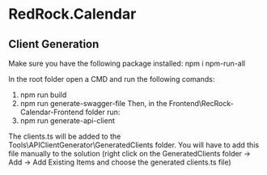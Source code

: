 # RedRock.Calendar

## Client Generation

Make sure you have the following package installed: 
  npm i npm-run-all

In the root folder open a CMD and run the following comands: 
1. npm run build
2. npm run generate-swagger-file
Then, in the Frontend\RecRock-Calendar-Frontend folder run:
3. npm run generate-api-client


The clients.ts will be added to the Tools\\APIClientGenerator\\GeneratedClients folder. You will have to add this file manually to the solution (right click on the GeneratedClients folder -> Add -> Add Existing Items and choose the generated clients.ts file)
